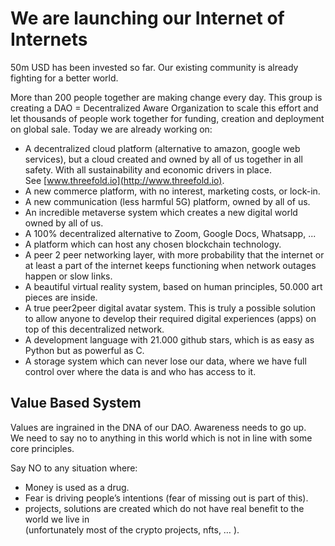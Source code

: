 
# We are launching our Internet of Internets


50m USD has been invested so far. Our existing community is already fighting for a better world. 

More than 200 people together are making change every day. This group is creating a DAO = Decentralized Aware Organization to scale this effort and let thousands of people work together for funding, creation and deployment on global sale. Today we are already working on:



*  A decentralized cloud platform (alternative to amazon, google web services), but a cloud created and owned by all of us together in all safety. With all sustainability and economic drivers in place. \
See [www.threefold.io](http://www.threefold.io). 
* A new commerce platform, with no interest, marketing costs, or lock-in.
* A new communication (less harmful 5G) platform, owned by all of us. 
* An incredible metaverse system which creates a new digital world owned by all of us.
* A 100% decentralized alternative to Zoom, Google Docs, Whatsapp, ...
* A platform which can host any chosen blockchain technology.
* A peer 2 peer networking layer, with more probability that the internet or at least a part of the internet keeps functioning when network outages happen or slow links.
* A beautiful virtual reality system, based on human principles, 50.000 art pieces are inside.
* A true peer2peer digital avatar system. This is truly a possible solution to allow anyone to develop their required digital experiences (apps) on top of this decentralized network.
* A development language with 21.000 github stars, which is as easy as Python but as powerful as C.
* A storage system which can never lose our data, where we have full control over where the data is and who has access to it. 


## Value Based System

Values are ingrained in the DNA of our DAO. Awareness needs to go up.  \
We need to say no to anything in this world which is not in line with some core principles.

Say NO to any situation where:

* Money is used as a drug.
* Fear is driving people’s intentions (fear of missing out is part of this).
* projects, solutions are created which do not have real benefit to the world we live in  \
(unfortunately most of the crypto projects, nfts, … ).

